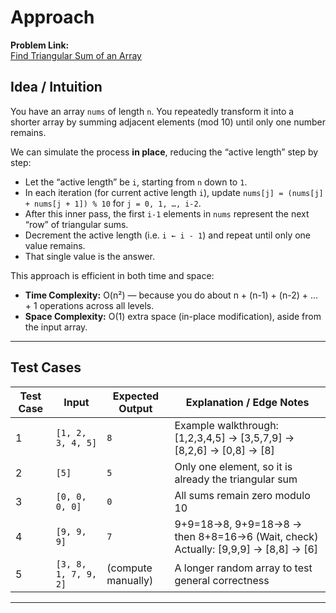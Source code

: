# Approach

**Problem Link:**  
[Find Triangular Sum of an Array](https://leetcode.com/problems/find-triangular-sum-of-an-array/description/?envType=daily-question&envId=2025-09-30)

## Idea / Intuition

You have an array `nums` of length `n`. You repeatedly transform it into a shorter array by summing adjacent elements (mod 10) until only one number remains.

We can simulate the process **in place**, reducing the “active length” step by step:

-   Let the “active length” be `i`, starting from `n` down to `1`.
-   In each iteration (for current active length `i`), update `nums[j] = (nums[j] + nums[j + 1]) % 10` for `j = 0, 1, …, i-2`.
-   After this inner pass, the first `i-1` elements in `nums` represent the next “row” of triangular sums.
-   Decrement the active length (i.e. `i ← i - 1`) and repeat until only one value remains.
-   That single value is the answer.

This approach is efficient in both time and space:

-   **Time Complexity:** O(n²) — because you do about n + (n-1) + (n-2) + … + 1 operations across all levels.
-   **Space Complexity:** O(1) extra space (in-place modification), aside from the input array.

---

## Test Cases

| Test Case | Input                | Expected Output    | Explanation / Edge Notes                                                         |
| --------- | -------------------- | ------------------ | -------------------------------------------------------------------------------- |
| 1         | `[1, 2, 3, 4, 5]`    | `8`                | Example walkthrough: [1,2,3,4,5] → [3,5,7,9] → [8,2,6] → [0,8] → [8]             |
| 2         | `[5]`                | `5`                | Only one element, so it is already the triangular sum                            |
| 3         | `[0, 0, 0, 0]`       | `0`                | All sums remain zero modulo 10                                                   |
| 4         | `[9, 9, 9]`          | `7`                | 9+9=18→8, 9+9=18→8 → then 8+8=16→6 (Wait, check) Actually: [9,9,9] → [8,8] → [6] |
| 5         | `[3, 8, 1, 7, 9, 2]` | (compute manually) | A longer random array to test general correctness                                |

---

